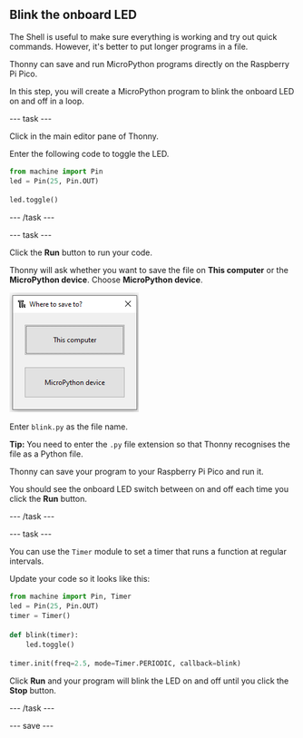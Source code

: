 ## Blink the onboard LED

The Shell is useful to make sure everything is working and try out quick commands. However, it's better to put longer programs in a file. 

Thonny can save and run MicroPython programs directly on the Raspberry Pi Pico.

In this step, you will create a MicroPython program to blink the onboard LED on and off in a loop. 

--- task ---

Click in the main editor pane of Thonny. 

Enter the following code to toggle the LED. 

``` python
from machine import Pin
led = Pin(25, Pin.OUT)

led.toggle()
```

--- /task ---

--- task ---

Click the **Run** button to run your code. 

Thonny will ask whether you want to save the file on **This computer** or the **MicroPython device**. Choose **MicroPython device**.

![Option to save the file on **This computer** or the **MicroPython device**](images/save-on-device.png)

Enter `blink.py` as the file name. 

**Tip:** You need to enter the `.py` file extension so that Thonny recognises the file as a Python file. 

Thonny can save your program to your Raspberry Pi Pico and run it. 

You should see the onboard LED switch between on and off each time you click the **Run** button.

--- /task ---

--- task ---

You can use the `Timer` module to set a timer that runs a function at regular intervals. 

Update your code so it looks like this:

``` python
from machine import Pin, Timer
led = Pin(25, Pin.OUT)
timer = Timer()

def blink(timer):
    led.toggle()

timer.init(freq=2.5, mode=Timer.PERIODIC, callback=blink)
```

Click **Run** and your program will blink the LED on and off until you click the **Stop** button. 

--- /task ---

--- save ---
